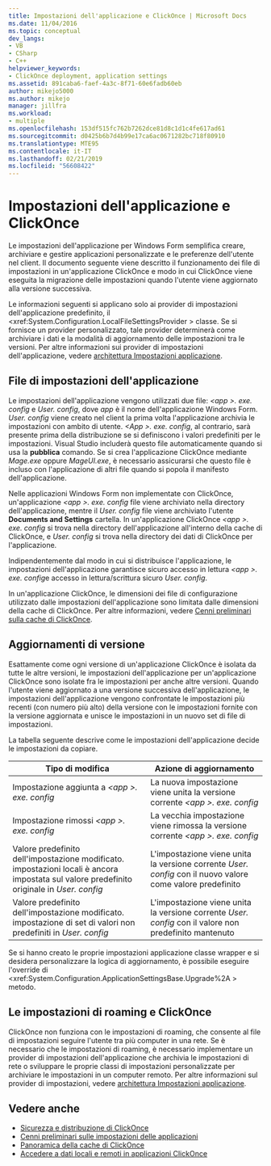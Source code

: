 ```yaml
---
title: Impostazioni dell'applicazione e ClickOnce | Microsoft Docs
ms.date: 11/04/2016
ms.topic: conceptual
dev_langs:
- VB
- CSharp
- C++
helpviewer_keywords:
- ClickOnce deployment, application settings
ms.assetid: 891caba6-faef-4a3c-8f71-60e6fadb60eb
author: mikejo5000
ms.author: mikejo
manager: jillfra
ms.workload:
- multiple
ms.openlocfilehash: 153df515fc762b7262dce81d8c1d1c4fe617ad61
ms.sourcegitcommit: d0425b6b7d4b99e17ca6ac0671282bc718f80910
ms.translationtype: MTE95
ms.contentlocale: it-IT
ms.lasthandoff: 02/21/2019
ms.locfileid: "56608422"
---
```

# <a name="clickonce-and-application-settings"></a>Impostazioni dell'applicazione e ClickOnce
Le impostazioni dell'applicazione per Windows Form semplifica creare, archiviare e gestire applicazioni personalizzate e le preferenze dell'utente nel client. Il documento seguente viene descritto il funzionamento dei file di impostazioni in un'applicazione ClickOnce e modo in cui ClickOnce viene eseguita la migrazione delle impostazioni quando l'utente viene aggiornato alla versione successiva.

 Le informazioni seguenti si applicano solo ai provider di impostazioni dell'applicazione predefinito, il \<xref:System.Configuration.LocalFileSettingsProvider > classe. Se si fornisce un provider personalizzato, tale provider determinerà come archiviare i dati e la modalità di aggiornamento delle impostazioni tra le versioni. Per altre informazioni sui provider di impostazioni dell'applicazione, vedere [architettura Impostazioni applicazione](/dotnet/framework/winforms/advanced/application-settings-architecture).

## <a name="application-settings-files"></a>File di impostazioni dell'applicazione
 Le impostazioni dell'applicazione vengono utilizzati due file:  *\<app >. exe. config* e *User. config*, dove *app* è il nome dell'applicazione Windows Form. *User. config* viene creato nel client la prima volta l'applicazione archivia le impostazioni con ambito di utente. *\<App >. exe. config*, al contrario, sarà presente prima della distribuzione se si definiscono i valori predefiniti per le impostazioni. Visual Studio includerà questo file automaticamente quando si usa la **pubblica** comando. Se si crea l'applicazione ClickOnce mediante *Mage.exe* oppure *MageUI.exe*, è necessario assicurarsi che questo file è incluso con l'applicazione di altri file quando si popola il manifesto dell'applicazione.

 Nelle applicazioni Windows Form non implementate con ClickOnce, un'applicazione  *\<app >. exe. config* file viene archiviato nella directory dell'applicazione, mentre il *User. config* file viene archiviato l'utente **Documents and Settings** cartella. In un'applicazione ClickOnce  *\<app >. exe. config* si trova nella directory dell'applicazione all'interno della cache di ClickOnce, e *User. config* si trova nella directory dei dati di ClickOnce per l'applicazione.

 Indipendentemente dal modo in cui si distribuisce l'applicazione, le impostazioni dell'applicazione garantisce sicuro accesso in lettura  *\<app >. exe. config*e accesso in lettura/scrittura sicuro *User. config*.

 In un'applicazione ClickOnce, le dimensioni dei file di configurazione utilizzato dalle impostazioni dell'applicazione sono limitata dalle dimensioni della cache di ClickOnce. Per altre informazioni, vedere [Cenni preliminari sulla cache di ClickOnce](../deployment/clickonce-cache-overview.md).

## <a name="version-upgrades"></a>Aggiornamenti di versione
 Esattamente come ogni versione di un'applicazione ClickOnce è isolata da tutte le altre versioni, le impostazioni dell'applicazione per un'applicazione ClickOnce sono isolate fra le impostazioni per anche altre versioni. Quando l'utente viene aggiornato a una versione successiva dell'applicazione, le impostazioni dell'applicazione vengono confrontate le impostazioni più recenti (con numero più alto) della versione con le impostazioni fornite con la versione aggiornata e unisce le impostazioni in un nuovo set di file di impostazioni.

 La tabella seguente descrive come le impostazioni dell'applicazione decide le impostazioni da copiare.

|Tipo di modifica|Azione di aggiornamento|
|--------------------|--------------------|
|Impostazione aggiunta a  *\<app >. exe. config*|La nuova impostazione viene unita la versione corrente  *\<app >. exe. config*|
|Impostazione rimossi  *\<app >. exe. config*|La vecchia impostazione viene rimossa la versione corrente  *\<app >. exe. config*|
|Valore predefinito dell'impostazione modificato. impostazioni locali è ancora impostata sul valore predefinito originale in *User. config*|L'impostazione viene unita la versione corrente *User. config* con il nuovo valore come valore predefinito|
|Valore predefinito dell'impostazione modificato. impostazione di set di valori non predefiniti in *User. config*|L'impostazione viene unita la versione corrente *User. config* con il valore non predefinito mantenuto|

Se si hanno creato le proprie impostazioni applicazione classe wrapper e si desidera personalizzare la logica di aggiornamento, è possibile eseguire l'override di \<xref:System.Configuration.ApplicationSettingsBase.Upgrade%2A > metodo.

## <a name="clickonce-and-roaming-settings"></a>Le impostazioni di roaming e ClickOnce
 ClickOnce non funziona con le impostazioni di roaming, che consente al file di impostazioni seguire l'utente tra più computer in una rete. Se è necessario che le impostazioni di roaming, è necessario implementare un provider di impostazioni dell'applicazione che archivia le impostazioni di rete o sviluppare le proprie classi di impostazioni personalizzate per archiviare le impostazioni in un computer remoto. Per altre informazioni sul provider di impostazioni, vedere [architettura Impostazioni applicazione](/dotnet/framework/winforms/advanced/application-settings-architecture).

## <a name="see-also"></a>Vedere anche
- [Sicurezza e distribuzione di ClickOnce](../deployment/clickonce-security-and-deployment.md)
- [Cenni preliminari sulle impostazioni delle applicazioni](/dotnet/framework/winforms/advanced/application-settings-overview)
- [Panoramica della cache di ClickOnce](../deployment/clickonce-cache-overview.md)
- [Accedere a dati locali e remoti in applicazioni ClickOnce](../deployment/accessing-local-and-remote-data-in-clickonce-applications.md)